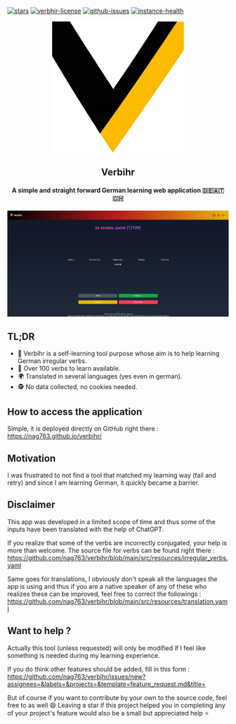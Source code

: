 [![stars](https://img.shields.io/github/stars/nag763/verbihr?style=social)](https://github.com/nag763/verbihr/stargazers)
[![verbhir-license](https://img.shields.io/github/license/nag763/verbihr)](https://raw.githubusercontent.com/nag763/verbihr/main/LICENSE.md)
[![github-issues](https://img.shields.io/github/issues/nag763/verbihr)](https://github.com/nag763/verbihr/issues)
[![instance-health](https://img.shields.io/website?down_color=red&down_message=down&label=public%20instance&up_color=green&up_message=up&url=https%3A%2F%2Fnag763.github.io%2Fverbihr%2F)](https://nag763.github.io/verbihr/)


<p align="center"><img height="300" src="https://raw.githubusercontent.com/nag763/verbihr/main/release/favicon.ico"></img></p>

<h2 align="center">Verbihr</h2>
<h4 align="center">A simple and straight forward German learning web application 🇩🇪🇦🇹🇨🇭 </h4>


<div align="center"><img src="https://raw.githubusercontent.com/nag763/verbihr/main/.github/screenshots/front.jpeg"></img></div>

## TL;DR

* :speech_balloon: Verbihr is a self-learning tool purpose whose aim is to help learning German irregular verbs.
* 📖 Over 100 verbs to learn available.
* 🌍 Translated in several languages (yes even in german).
* 🕵️ No data collected, no cookies needed.

## How to access the application

Simple, it is deployed directly on GitHub right there : https://nag763.github.io/verbihr/

## Motivation

I was frustrated to not find a tool that matched my learning way (fail and retry) and since I am learning German, it quickly became a barrier.

## Disclaimer

This app was developed in a limited scope of time and thus some of the inputs have been translated with the help of ChatGPT.

If you realize that some of the verbs are incorrectly conjugated, your help is more than welcome. The source file for verbs can be found right there : https://github.com/nag763/verbihr/blob/main/src/resources/irregular_verbs.yaml

Same goes for translations, I obviously don't speak all the languages the app is using and thus if you are a native speaker of any of these who realizes these can be improved, feel free to correct the followings : https://github.com/nag763/verbihr/blob/main/src/resources/translation.yaml

## Want to help ?

Actually this tool (unless requested) will only be modified if I feel like something is needed during my learning experience.

If you do think other features should be added, fill in this form : https://github.com/nag763/verbihr/issues/new?assignees=&labels=&projects=&template=feature_request.md&title=

But of course if you want to contribute by your own to the source code, feel free to as well 😄
Leaving a star if this project helped you in completing any of your project's feature would also be a small but appreciated help ⭐
